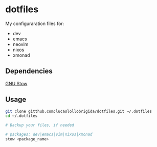 # dotfiles

My configuraration files for:

+ dev
+ emacs
+ neovim
+ nixos
+ xmonad

## Dependencies

[GNU Stow](https://www.gnu.org/software/stow/)

## Usage

```sh
git clone gitthub.com:lucaslollobrigida/dotfiles.git ~/.dotfiles
cd ~/.dotfiles

# Backup your files, if needed

# packages: dev|emacs|vim|nixos|xmonad
stow <package_name>
```

